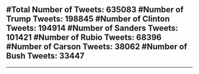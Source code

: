 #Total Number of Tweets: 635083 
#Number of Trump Tweets: 198845
#Number of Clinton Tweets: 194914
#Number of Sanders Tweets: 101421
#Number of Rubio Tweets: 68396
#Number of Carson Tweets: 38062
#Number of Bush Tweets: 33447
---
---
